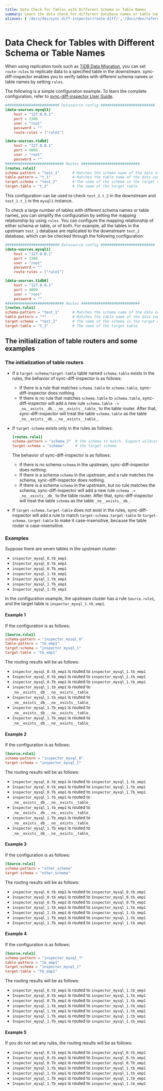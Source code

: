 ```yaml
---
title: Data Check for Tables with Different Schema or Table Names
summary: Learn the data check for different database names or table names.
aliases: ['/docs/dev/sync-diff-inspector/route-diff/','/docs/dev/reference/tools/sync-diff-inspector/route-diff/']
---
```


# Data Check for Tables with Different Schema or Table Names

When using replication tools such as [TiDB Data Migration](/dm/dm-overview.md), you can set `route-rules` to replicate data to a specified table in the downstream. sync-diff-inspector enables you to verify tables with different schema names or table names by setting `rules`.

The following is a simple configuration example. To learn the complete configuration, refer to [sync-diff-inspector User Guide](/sync-diff-inspector/sync-diff-inspector-overview.md).

```toml
######################### Datasource config #########################
[data-sources.mysql1]
    host = "127.0.0.1"
    port = 3306
    user = "root"
    password = ""
    route-rules = ["rule1"]

[data-sources.tidb0]
    host = "127.0.0.1"
    port = 4000
    user = "root"
    password = ""
########################### Routes ###########################
[routes.rule1]
schema-pattern = "test_1"      # Matches the schema name of the data source. Supports the wildcards "*" and "?"
table-pattern = "t_1"          # Matches the table name of the data source. Supports the wildcards "*" and "?"
target-schema = "test_2"       # The name of the schema in the target database
target-table = "t_2"           # The name of the target table
```

This configuration can be used to check `test_2.t_2` in the downstream and `test_1.t_1` in the `mysql1` instance.

To check a large number of tables with different schema names or table names, you can simplify the configuration by setting the mapping relationship by using `rules`. You can configure the mapping relationship of either schema or table, or of both. For example, all the tables in the upstream `test_1` database are replicated to the downstream `test_2` database, which can be checked through the following configuration:

```toml
######################### Datasource config #########################
[data-sources.mysql1]
    host = "127.0.0.1"
    port = 3306
    user = "root"
    password = ""
    route-rules = ["rule1"]

[data-sources.tidb0]
    host = "127.0.0.1"
    port = 4000
    user = "root"
    password = ""
########################### Routes ###########################
[routes.rule1]
schema-pattern = "test_1"      # Matches the schema name of the data source. Supports the wildcards "*" and "?"
table-pattern = "*"            # Matches the table name of the data source. Supports the wildcards "*" and "?"
target-schema = "test_2"       # The name of the schema in the target database
target-table = "t_2"           # The name of the target table
```

## The initialization of table routers and some examples

### The initialization of table routers

- If a `target-schema/target-table` table named `schema.table` exists in the rules, the behavior of sync-diff-inspector is as follows:

    - If there is a rule that matches `schema.table` to `schema.table`, sync-diff-inspector does nothing.
    - If there is no rule that matches `schema.table` to `schema.table`, sync-diff-inspector will add a new rule `schema.table -> _no__exists__db_._no__exists__table_` to the table router. After that, sync-diff-inspector will treat the table `schema.table` as the table `_no__exists__db_._no__exists__table_`.

- If `target-schema` exists only in the rules as follows:

    ```toml
    [routes.rule1]
    schema-pattern = "schema_2"  # the schema to match. Support wildcard characters * and ?
    target-schema = "schema"     # the target schema
    ```

    The behavior of sync-diff-inspector is as follows:

    - If there is no schema `schema` in the upstream, sync-diff-inspector does nothing.
    - If there is a schema `schema` in the upstream, and a rule matches the schema, sync-diff-inspector does nothing.
    - If there is a schema `schema` in the upstream, but no rule matches the schema, sync-diff-inspector will add a new rule `schema -> _no__exists__db_` to the table router. After that, sync-diff-inspector will treat the table `schema` as the table `_no__exists__db_`.

- If `target-schema.target-table` does not exist in the rules, sync-diff-inspector will add a rule to match `target-schema.target-table` to `target-schema.target-table` to make it case-insensitive, because the table router is case-insensitive.

### Examples

Suppose there are seven tables in the upstream cluster:

- `inspector_mysql_0.tb_emp1`
- `Inspector_mysql_0.tb_emp1`
- `inspector_mysql_0.Tb_emp1`
- `inspector_mysql_1.tb_emp1`
- `Inspector_mysql_1.tb_emp1`
- `inspector_mysql_1.Tb_emp1`
- `Inspector_mysql_1.Tb_emp1`

In the configuration example, the upstream cluster has a rule `Source.rule1`, and the target table is `inspector_mysql_1.tb_emp1`.

#### Example 1

If the configuration is as follows:

```toml
[Source.rule1]
schema-pattern = "inspector_mysql_0"
table-pattern = "tb_emp1"
target-schema = "inspector_mysql_1"
target-table = "tb_emp1"
```

The routing results will be as follows:

- `inspector_mysql_0.tb_emp1` is routed to `inspector_mysql_1.tb_emp1`
- `Inspector_mysql_0.tb_emp1` is routed to `inspector_mysql_1.tb_emp1`
- `inspector_mysql_0.Tb_emp1` is routed to `inspector_mysql_1.tb_emp1`
- `inspector_mysql_1.tb_emp1` is routed to `_no__exists__db_._no__exists__table_`
- `Inspector_mysql_1.tb_emp1` is routed to `_no__exists__db_._no__exists__table_`
- `inspector_mysql_1.Tb_emp1` is routed to `_no__exists__db_._no__exists__table_`
- `Inspector_mysql_1.Tb_emp1` is routed to `_no__exists__db_._no__exists__table_`

#### Example 2

If the configuration is as follows:

```toml
[Source.rule1]
schema-pattern = "inspector_mysql_0"
target-schema = "inspector_mysql_1"
```

The routing results will be as follows:

- `inspector_mysql_0.tb_emp1` is routed to `inspector_mysql_1.tb_emp1`
- `Inspector_mysql_0.tb_emp1` is routed to `inspector_mysql_1.tb_emp1`
- `inspector_mysql_0.Tb_emp1` is routed to `inspector_mysql_1.Tb_emp1`
- `inspector_mysql_1.tb_emp1` is routed to `_no__exists__db_._no__exists__table_`
- `Inspector_mysql_1.tb_emp1` is routed to `_no__exists__db_._no__exists__table_`
- `inspector_mysql_1.Tb_emp1` is routed to `_no__exists__db_._no__exists__table_`
- `Inspector_mysql_1.Tb_emp1` is routed to `_no__exists__db_._no__exists__table_`

#### Example 3

If the configuration is as follows:

```toml
[Source.rule1]
schema-pattern = "other_schema"
target-schema = "other_schema"
```

The routing results will be as follows:

- `inspector_mysql_0.tb_emp1` is routed to `inspector_mysql_0.tb_emp1`
- `Inspector_mysql_0.tb_emp1` is routed to `Inspector_mysql_0.tb_emp1`
- `inspector_mysql_0.Tb_emp1` is routed to `inspector_mysql_0.Tb_emp1`
- `inspector_mysql_1.tb_emp1` is routed to `inspector_mysql_1.tb_emp1`
- `Inspector_mysql_1.tb_emp1` is routed to `inspector_mysql_1.tb_emp1`
- `inspector_mysql_1.Tb_emp1` is routed to `inspector_mysql_1.tb_emp1`
- `Inspector_mysql_1.Tb_emp1` is routed to `inspector_mysql_1.tb_emp1`

#### Example 4

If the configuration is as follows:

```toml
[Source.rule1]
schema-pattern = "inspector_mysql_?"
table-pattern = "tb_emp1"
target-schema = "inspector_mysql_1"
target-table = "tb_emp1"
```

The routing results will be as follows:

- `inspector_mysql_0.tb_emp1` is routed to `inspector_mysql_1.tb_emp1`
- `Inspector_mysql_0.tb_emp1` is routed to `inspector_mysql_1.tb_emp1`
- `inspector_mysql_0.Tb_emp1` is routed to `inspector_mysql_1.tb_emp1`
- `inspector_mysql_1.tb_emp1` is routed to `inspector_mysql_1.tb_emp1`
- `Inspector_mysql_1.tb_emp1` is routed to `inspector_mysql_1.tb_emp1`
- `inspector_mysql_1.Tb_emp1` is routed to `inspector_mysql_1.tb_emp1`
- `Inspector_mysql_1.Tb_emp1` is routed to `inspector_mysql_1.tb_emp1`

#### Example 5

If you do not set any rules, the routing results will be as follows:

- `inspector_mysql_0.tb_emp1` is routed to `inspector_mysql_0.tb_emp1`
- `Inspector_mysql_0.tb_emp1` is routed to `Inspector_mysql_0.tb_emp1`
- `inspector_mysql_0.Tb_emp1` is routed to `inspector_mysql_0.Tb_emp1`
- `inspector_mysql_1.tb_emp1` is routed to `inspector_mysql_1.tb_emp1`
- `Inspector_mysql_1.tb_emp1` is routed to `inspector_mysql_1.tb_emp1`
- `inspector_mysql_1.Tb_emp1` is routed to `inspector_mysql_1.tb_emp1`
- `Inspector_mysql_1.Tb_emp1` is routed to `inspector_mysql_1.tb_emp1`
